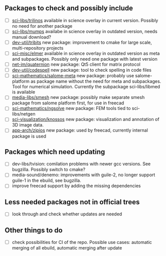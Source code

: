 ## Packages to check and possibly include

- [ ] [sci-libs/trilinos](https://github.com/trilinos/Trilinos) available in science overlay in current version. Possibly no need for another package
- [ ] [sci-libs/mumps](http://mumps.enseeiht.fr) availabe in science overlay in outdated version, needs manual download?
- [ ] [dev-util/tribits](https://github.com/TriBITSPub/TriBITS) new package: improvement to cmake for large scale, multi-repository projects
- [ ] [sci-misc/elmer](https://github.com/ElmerCSC/elmerfem) available in science overlay in outdated version as meta and subpackages. Possibly only need one package with latest version
- [ ] [net-im/quaternion](https://github.com/QMatrixClient/Quaternion) new package: Qt5 client for matrix protocol
- [ ] [dev-util/codespell](https://github.com/codespell-project/codespell) new package: tool to check spelling in code files
- [ ] [sci-mathematics/salome-meta](https://salome-platform.org/) new package: probably use salome-platform as package name without the need for meta and subpackages. Tool for numerical simulation. Currently the subpackage sci-libs/libmed is available
- [ ] [media-libs/smesh](https://salome-platform.org/) new package: possibly make separate smesh package from salome platform first, for use in freecad
- [ ] [sci-mathematics/ngsolve](https://github.com/NGSolve/ngsolve) new package: FEM tools tied to sci-libs/netgen
- [ ] [sci-visualization/knossos](https://github.com/knossos-project/knossos) new package: visualization and annotation of 3D image data.
- [ ] [app-arch/zipios](https://github.com/Zipios/Zipios) new package: used by freecad, currently internal package is used

## Packages which need updating

- [ ] dev-libs/tvision: comilation problems with newer gcc versions. See bugzilla. Possibly switch to cmake?
- [ ] media-sound/denemo: improvements with guile-2, no longer support guile-1 in the ebuild, see bugzilla.
- [ ] improve freecad support by adding the missing dependencies

## Less needed packages not in official trees
- [ ] look through and check whether updates are needed

## Other things to do
- [ ] check possibilities for CI of the repo. Possible use cases: automatic merging of all ebuild, automatic merging after update
